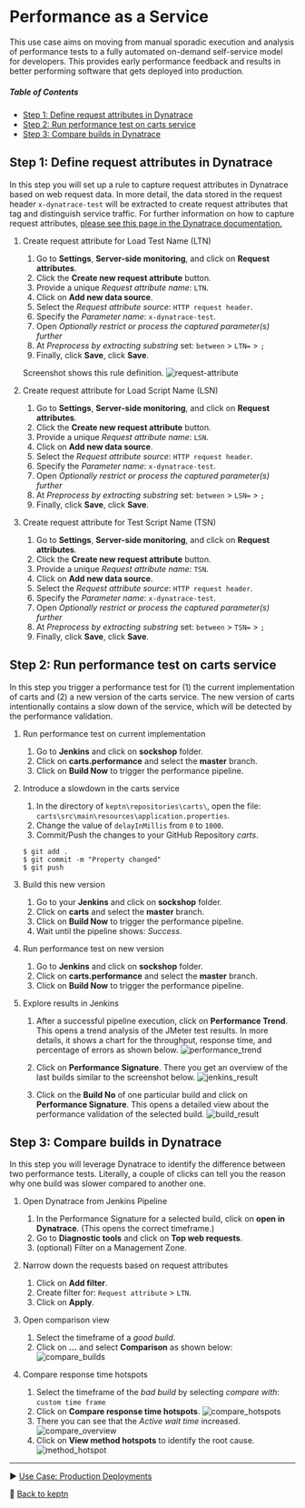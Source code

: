# Performance as a Service

This use case aims on moving from manual sporadic execution and analysis of performance tests to a fully automated on-demand self-service model for developers. This provides early performance feedback and results in better performing software that gets deployed into production.

##### Table of Contents
 * [Step 1: Define request attributes in Dynatrace](#step-one)
 * [Step 2: Run performance test on carts service](#step-two)
 * [Step 3: Compare builds in Dynatrace](#step-three)

## Step 1: Define request attributes in Dynatrace <a id="step-one"></a>

In this step you will set up a rule to capture request attributes in Dynatrace based on web request data. In more detail, the data stored in the request header `x-dynatrace-test` will be extracted to create request attributes that tag and distinguish service traffic. For further information on how to capture request attributes, [please see this page in the Dynatrace documentation.](https://www.dynatrace.com/support/help/monitor/transactions-and-services/request-attributes/how-do-i-capture-request-attributes-based-on-web-request-data/)

1. Create request attribute for Load Test Name (LTN)
    1. Go to **Settings**, **Server-side monitoring**, and click on **Request attributes**.
    1. Click the **Create new request attribute** button.
    1. Provide a unique *Request attribute name*: `LTN`.
    1. Click on **Add new data source**.
    1. Select the *Request attribute source*: `HTTP request header`.
    1. Specify the *Parameter name*: `x-dynatrace-test`.
    1. Open *Optionally restrict or process the captured parameter(s) further*
    1. At *Preprocess by extracting substring* set: `between` > `LTN=` > `;`
    1. Finally, click **Save**, click **Save**.

    Screenshot shows this rule definition.
    ![request-attribute](./assets/request_attribute.png)

2. Create request attribute for Load Script Name (LSN)
    1. Go to **Settings**, **Server-side monitoring**, and click on **Request attributes**.
    1. Click the **Create new request attribute** button.
    1. Provide a unique *Request attribute name*: `LSN`.
    1. Click on **Add new data source**.
    1. Select the *Request attribute source*: `HTTP request header`.
    1. Specify the *Parameter name*: `x-dynatrace-test`.
    1. Open *Optionally restrict or process the captured parameter(s) further*
    1. At *Preprocess by extracting substring* set: `between` > `LSN=` > `;`
    1. Finally, click **Save**, click **Save**.

3.  Create request attribute for Test Script Name (TSN)
    1. Go to **Settings**, **Server-side monitoring**, and click on **Request attributes**.
    1. Click the **Create new request attribute** button.
    1. Provide a unique *Request attribute name*: `TSN`.
    1. Click on **Add new data source**.
    1. Select the *Request attribute source*: `HTTP request header`.
    1. Specify the *Parameter name*: `x-dynatrace-test`.
    1. Open *Optionally restrict or process the captured parameter(s) further*
    1. At *Preprocess by extracting substring* set: `between` > `TSN=` > `;`
    1. Finally, click **Save**, click **Save**.

## Step 2: Run performance test on carts service <a id="step-two"></a>

In this step you trigger a performance test for (1) the current implementation of carts and (2) a new version of the carts service. The new version of carts intentionally contains a slow down of the service, which will be detected by the performance validation.

1. Run performance test on current implementation
    1. Go to  **Jenkins** and click on **sockshop** folder.
    1. Click on **carts.performance** and select the **master** branch.  
    1. Click on **Build Now** to trigger the performance pipeline.

1. Introduce a slowdown in the carts service
    1. In the directory of `keptn\repositories\carts\`, open the file: `carts\src\main\resources\application.properties`.
    1. Change the value of `delayInMillis` from `0` to `1000`.
    1. Commit/Push the changes to your GitHub Repository *carts*.

    ```console
    $ git add .
    $ git commit -m "Property changed"
    $ git push
    ```

1. Build this new version
    1. Go to your **Jenkins** and click on **sockshop** folder.
    1. Click on **carts** and select the **master** branch.
    1. Click on **Build Now** to trigger the performance pipeline.
    1. Wait until the pipeline shows: *Success*.

1. Run performance test on new version
    1. Go to **Jenkins** and click on **sockshop** folder.
    1. Click on **carts.performance** and select the **master** branch.  
    1. Click on **Build Now** to trigger the performance pipeline.

1. Explore results in Jenkins
    1. After a successful pipeline execution, click on **Performance Trend**. 
    This opens a trend analysis of the JMeter test results. In more details, it shows a chart for the throughput, response time, and percentage of errors as shown below.
    ![performance_trend](./assets/performance_trend.png)

    2. Click on **Performance Signature**.
    There you get an overview of the last builds similar to the screenshot below. 
    ![jenkins_result](./assets/jenkins_result.png)

    3. Click on the **Build No** of one particular build and click on **Performance Signature**.
    This opens a detailed view about the performance validation of the selected build. 
    ![build_result](./assets/build_result.png)

## Step 3: Compare builds in Dynatrace <a id="step-three"></a>

In this step you will leverage Dynatrace to identify the difference between two performance tests. Literally, a couple of clicks can tell you the reason why one build was slower compared to another one. 

1. Open Dynatrace from Jenkins Pipeline
    1. In the Performance Signature for a selected build, click on **open in Dynatrace**. (This opens the correct timeframe.)
    1. Go to **Diagnostic tools** and click on **Top web requests**.
    1. (optional) Filter on a Management Zone. 

1. Narrow down the requests based on request attributes
    1. Click on **Add filter**.
    1. Create filter for: `Request attribute` > `LTN`.
    1. Click on **Apply**.

1. Open comparison view
    1. Select the timeframe of a *good build*.
    1. Click on **...** and select **Comparison** as shown below:
    ![compare_builds](./assets/compare_builds.png)

1. Compare response time hotspots
    1. Select the timeframe of the *bad build* by selecting *compare with*: `custom time frame`
    1. Click on **Compare response time hotspots**.
    ![compare_hotspots](./assets/compare_hotspots.png)
    1. There you can see that the *Active wait time* increased.
    ![compare_overview](./assets/compare_overview.png)
    1. Click on **View method hotspots** to identify the root cause.
    ![method_hotspot](./assets/method_hotspot.png)

---

:arrow_forward: [Use Case: Production Deployments](../production-deployments)

:arrow_up_small: [Back to keptn](../)